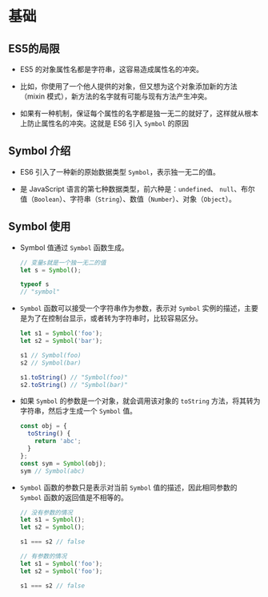# 基础

## ES5的局限

*   ES5 的对象属性名都是字符串，这容易造成属性名的冲突。

*   比如，你使用了一个他人提供的对象，但又想为这个对象添加新的方法（mixin 模式），新方法的名字就有可能与现有方法产生冲突。

*   如果有一种机制，保证每个属性的名字都是独一无二的就好了，这样就从根本上防止属性名的冲突。这就是 ES6 引入 `Symbol` 的原因

## Symbol 介绍

*   ES6 引入了一种新的原始数据类型 `Symbol`，表示独一无二的值。

*   是 JavaScript 语言的第七种数据类型，前六种是：`undefined`、 `null`、布尔值（`Boolean`）、字符串（`String`）、数值（`Number`）、对象（`Object`）。

## Symbol 使用

*   Symbol 值通过 `Symbol` 函数生成。

    ```javascript
    // 变量s就是一个独一无二的值
    let s = Symbol();

    typeof s
    // "symbol"
    ```

*   `Symbol` 函数可以接受一个字符串作为参数，表示对 `Symbol` 实例的描述，主要是为了在控制台显示，或者转为字符串时，比较容易区分。

    ```javascript
    let s1 = Symbol('foo');
    let s2 = Symbol('bar');

    s1 // Symbol(foo)
    s2 // Symbol(bar)

    s1.toString() // "Symbol(foo)"
    s2.toString() // "Symbol(bar)"
    ```

*   如果 `Symbol` 的参数是一个对象，就会调用该对象的 `toString` 方法，将其转为字符串，然后才生成一个 `Symbol` 值。

    ```javascript
    const obj = {
      toString() {
        return 'abc';
      }
    };
    const sym = Symbol(obj);
    sym // Symbol(abc)
    ```

*   `Symbol` 函数的参数只是表示对当前 `Symbol` 值的描述，因此相同参数的 `Symbol` 函数的返回值是不相等的。

    ```javascript
    // 没有参数的情况
    let s1 = Symbol();
    let s2 = Symbol();

    s1 === s2 // false
    ```

    ```javascript
    // 有参数的情况
    let s1 = Symbol('foo');
    let s2 = Symbol('foo');

    s1 === s2 // false
    ```

